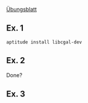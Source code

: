 [Übungsblatt](http://page.mi.fu-berlin.de/panos/geom-comp/files/Ex1/exercises1.pdf)

Ex. 1
-----

```
aptitude install libcgal-dev
```

Ex. 2
-----
Done?

Ex. 3
-----

